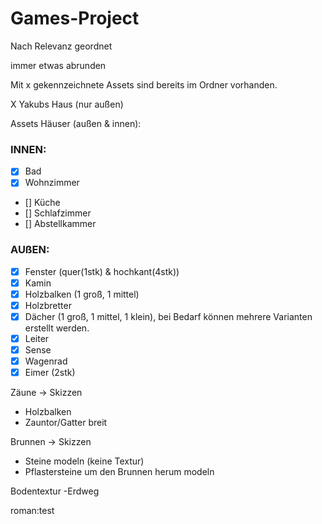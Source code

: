 # Games-Project

Nach Relevanz geordnet

immer etwas abrunden

Mit x gekennzeichnete Assets sind bereits im Ordner vorhanden.

X Yakubs Haus (nur außen)

Assets Häuser (außen & innen):

### INNEN:
- [x] Bad
- [x] Wohnzimmer
- [] Küche
- [] Schlafzimmer 
- [] Abstellkammer

### AUßEN:
- [x] Fenster (quer(1stk) & hochkant(4stk))
- [x] Kamin
- [x] Holzbalken (1 groß, 1 mittel)
- [x] Holzbretter
- [x] Dächer (1 groß, 1 mittel, 1 klein), bei Bedarf können mehrere Varianten erstellt werden.
- [x] Leiter
- [x] Sense
- [x] Wagenrad
- [x] Eimer (2stk)
 
 Zäune -> Skizzen
 - Holzbalken
 - Zauntor/Gatter breit
 
 Brunnen -> Skizzen
 - Steine modeln (keine Textur)
 - Pflastersteine um den Brunnen herum modeln
 
 Bodentextur
 -Erdweg
 
 roman:test
